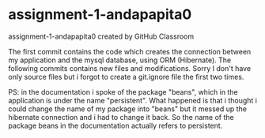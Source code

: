 # assignment-1-andapapita0
assignment-1-andapapita0 created by GitHub Classroom

The first commit contains the code which creates the connection between my application and the mysql database, using ORM (Hibernate).
The following commits contains new files and modifications.
Sorry I don't have only source files but i forgot to create a git.ignore file the first two times.

PS: in the documentation i spoke of the package "beans", which in the application is under the name "persistent". What happened is that i thought i could change the name of my package into "beans" but it messed up the hibernate connection and i had to change it back. So the name of the package beans in the documentation actually refers to persistent.
